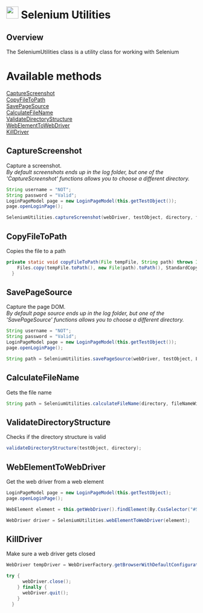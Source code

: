 # <img src="resources/MAQS.jpg" height="32" width="32"> Selenium Utilities

## Overview
The SeleniumUtilities class is a utility class for working with Selenium

# Available methods
[CaptureScreenshot](#CaptureScreenshot)  
[CopyFileToPath](#CopyFileToPath)  
[SavePageSource](#SavePageSource)  
[CalculateFileName](#CalculateFileName)  
[ValidateDirectoryStructure](#ValidateDirectoryStructure)  
[WebElementToWebDriver](#WebElementToWebDriver)  
[KillDriver](#KillDriver)  

## CaptureScreenshot
Capture a screenshot.  
*By default screenshots ends up in the log folder, but one of the 'CaptureScreenshot' functions allows you to choose a different directory.*
```java
String username = "NOT";
String password = "Valid";
LoginPageModel page = new LoginPageModel(this.getTestObject());
page.openLoginPage();

SeleniumUtilities.captureScreenshot(webDriver, testObject, directory, fileNameWithoutExtension);
```

## CopyFileToPath
Copies the file to a path
```java
private static void copyFileToPath(File tempFile, String path) throws IOException {
    Files.copy(tempFile.toPath(), new File(path).toPath(), StandardCopyOption.COPY_ATTRIBUTES);
  }
```

##  SavePageSource
Capture the page DOM.  
*By default page source ends up in the log folder, but one of the 'SavePageSource' functions allows you to choose a different directory.*
```java
String username = "NOT";
String password = "Valid";
LoginPageModel page = new LoginPageModel(this.getTestObject());
page.openLoginPage();

String path = SeleniumUtilities.savePageSource(webDriver, testObject, LoggingConfig.getLogDirectory(),
```

## CalculateFileName
Gets the file name
```java
String path = SeleniumUtilities.calculateFileName(directory, fileNameWithoutExtension, ".png");
```

## ValidateDirectoryStructure
Checks if the directory structure is valid
```java
validateDirectoryStructure(testObject, directory);
```


##  WebElementToWebDriver
Get the web driver from a web element
```java
LoginPageModel page = new LoginPageModel(this.getTestObject);
page.openLoginPage();

WebElement element = this.getWebDriver().findElement(By.CssSelector("#SELECTOR"));

WebDriver driver = SeleniumUtilities.webElementToWebDriver(element);

```

##  KillDriver
Make sure a web driver gets closed
```java
WebDriver tempDriver = WebDriverFactory.getBrowserWithDefaultConfiguration(SeleniumConfig.getBrowserType());

try {
      webDriver.close();
    } finally {
      webDriver.quit();
    }
  }
```